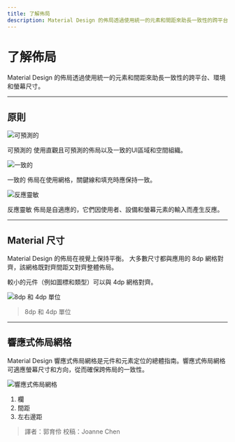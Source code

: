 ```yaml
---
title: 了解佈局
description: Material Design 的佈局透過使用統一的元素和間距來助長一致性的跨平台、環境和螢幕尺寸。
---
```


# 了解佈局

Material Design 的佈局透過使用統一的元素和間距來助長一致性的跨平台、環境和螢幕尺寸。

---

## 原則

![可預測的](https://i.imgur.com/h1zEm4k.png)

可預測的
使用直觀且可預測的佈局以及一致的UI區域和空間組織。

![一致的](https://i.imgur.com/jQ09heL.png)

一致的
佈局在使用網格，關鍵線和填充時應保持一致。

![反應靈敏](https://i.imgur.com/DpWnoWd.png)

反應靈敏
佈局是自適應的，它們因使用者、設備和螢幕元素的輸入而產生反應。

---

## Material 尺寸

Material Design 的佈局在視覺上保持平衡。 大多數尺寸都與應用的 8dp 網格對齊，該網格既對齊間距又對齊整體佈局。

較小的元件（例如圖標和類型）可以與 4dp 網格對齊。

![8dp 和 4dp 單位](https://i.imgur.com/j7exkqr.png)

> 8dp 和 4dp 單位

---

## 響應式佈局網格

Material Design 響應式佈局網格是元件和元素定位的總體指南。響應式佈局網格可適應螢幕尺寸和方向，從而確保跨佈局的一致性。

![響應式佈局網格](https://i.imgur.com/8NhZDr5.png)

1. 欄
2. 間距
3. 左右邊距

> 譯者：郭育伶
> 校稿：Joanne Chen